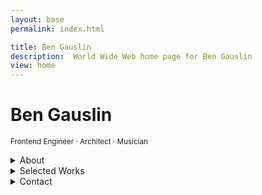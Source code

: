 ```yaml
---
layout: base
permalink: index.html

title: Ben Gauslin
description:  World Wide Web home page for Ben Gauslin
view: home
---
```

# Ben Gauslin

<small>Frontend Engineer · Architect · Musician</small>

<details>
  <summary>About</summary>

  Hello, I’m an ex-Google engineer and former Chicago architect who currently spends quality time in New Orleans with friends, family, and the bass guitar.

</details>

<details>
  <summary>Selected Works</summary>

  Photos, sketches, and drawings of architectural projects; and a selection of web apps crafted with TypeScript, Sass, and HTML custom elements.

  - [Barge board shotgun house renovation][shotgun-fsj] in Faubourg St. John, New Orleans.
  - [Powers Of Ten][ten] web adaptation of the wonderful film by Charles and Ray Eames.
  - [Travel sketches and collages][europa] made while wandering Europe.
  - [Clock][clock] composed of nine sets of hands.
  - [Calorie calculator][calories] for determining daily calorie needs.
  - [Compound interest calculator][interest] with support for multiple currencies.

</details>

<details>
  <summary>Contact</summary>

  You can reach me via [email][email], [text][sms], or [voicemail][phone].

</details>


[calories]: https://calories.gauslin.com "Web app for calculating daily calorie needs"
[clock]: https://clock.gauslin.com "Nine analog clocks reveal patterns over time"
[email]: mailto:ben@gauslin.com?subject=Hello "Send an emailooo"
[europa]: https://slides.gauslin.com/sketches-collages "Documenting travel abroad with pen, pencil, and found materials"
[interest]: https://interest.gauslin.com "Web app for calculating compound interest"
[phone]: tel:5044057842 "Make a phone call"
[shotgun-fsj]: https://slides.gauslin.com/shotgun "Breathing new life into an 1890s New Orleans shotgun house"
[sms]: sms:5044057842 "Send a text message"
[ten]: https://ten.gauslin.com "Web app based on the book and film by Charles and Ray Eames"
